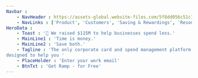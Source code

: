 ```yaml
---
Navbar : 
    - NavHeader : https://assets-global.website-files.com/5f8dd056c51c1d04c3eaa497/5fe268cd0a4b579cf22e3975_ramp-circle-logo.png
    - NavLinks : ['Product', 'Customers', 'Saving & Rewardings', 'Resources', 'Pricing', 'Sign in']
HeroData :
    - Toast : '🥂 We raised $115M to help businesses spend less.'
    - MainLine1 : 'Time is money.'
    - MainLine2 : 'Save both.'
    - Tagline : 'The only corporate card and spend management platform
designed to help you '
    - PlaceHolder : 'Enter your work email'
    - BtnTxt : 'Get Ramp - for Free' 
---
```

